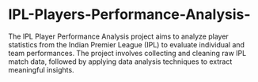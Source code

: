 # IPL-Players-Performance-Analysis-
The IPL Player Performance Analysis project aims to analyze player statistics from the Indian Premier League (IPL) to evaluate individual and team performances. The project involves collecting and cleaning raw IPL match data, followed by applying data analysis techniques to extract meaningful insights.
